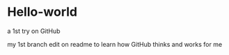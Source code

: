 # Hello-world
a 1st try on GitHub

my 1st branch edit on readme
to learn how GitHub thinks and works for me

